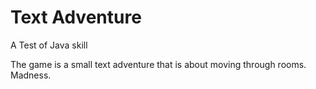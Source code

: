 # Text Adventure
A Test of Java skill

The game is a small text adventure that is about moving through rooms. Madness.
